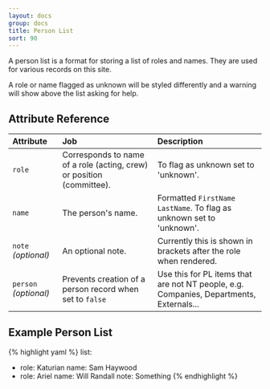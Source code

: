```yaml
---
layout: docs
group: docs
title: Person List
sort: 90
---
```


A person list is a format for storing a list of roles and names. They are used for various records on this site.

A role or name flagged as unknown will be styled differently and a warning will show above the list asking for help.

## <i class="fa fa-tags"></i> Attribute Reference

| Attribute | Job | Description |
|:-|:-|:-|
| `role` | Corresponds to name of a role (acting, crew) or position (committee). | To flag as unknown set to 'unknown'. |
| `name` | The person's name. | Formatted `FirstName LastName`. To flag as unknown set to 'unknown'. |
| `note` *(optional)* | An optional note. | Currently this is shown in brackets after the role when rendered. |
| `person` *(optional)* | Prevents creation of a person record when set to `false` | Use this for PL items that are not NT people, e.g. Companies, Departments, Externals... |

## <i class="octicon octicon-code"></i> Example Person List

{% highlight yaml %}
list:
  - role: Katurian
    name: Sam Haywood
  - role: Ariel
    name: Will Randall
    note: Something
{% endhighlight %}
